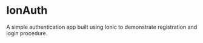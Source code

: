 # IonAuth
A simple authentication app built using Ionic to demonstrate registration and login procedure.
